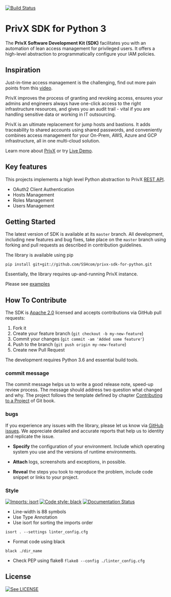 [![Build Status](https://img.shields.io/github/workflow/status/SSHcom/privx-sdk-for-python/Python%20package)](https://github.com/SSHcom/privx-sdk-for-python/actions)

# PrivX SDK for Python 3

The **PrivX Software Development Kit (SDK)** facilitates you with an automation of lean access management for privileged users. It offers a high-level abstraction to programmatically configure your IAM policies.



## Inspiration

Just-in-time access management is the challenging, find out more pain points from this [video](https://www.youtube.com/watch?v=Atps1AiATVs).

PrivX improves the process of granting and revoking access, ensures your admins and engineers always have one-click access to the right infrastructure resources, and gives you an audit trail - vital if you are handling sensitive data or working in IT outsourcing.

PrivX is an ultimate replacement for jump hosts and bastions. It adds traceability to shared accounts using shared passwords, and conveniently combines access management for your On-Prem, AWS, Azure and GCP infrastructure, all in one multi-cloud solution.

Learn more about [PrivX](https://www.ssh.com/products/privx) or try [Live Demo](https://privx-testdrive.ssh.com).



## Key features

This projects implements a high level Python abstraction to PrivX [REST API](http://apispecs.ssh.com).

* OAuth2 Client Authentication
* Hosts Management
* Roles Management
* Users Management



## Getting Started

The latest version of SDK is available at its `master` branch. All development, including new features and bug fixes, take place on the `master` branch using forking and pull requests as described in contribution guidelines.

The library is available using pip

```
pip install git+git://github.com/SSHcom/privx-sdk-for-python.git
``` 

Essentially, the library requires up-and-running PrivX instance.

Please see [examples](examples)



## How To Contribute

The SDK is [Apache 2.0](LICENSE) licensed and accepts contributions via GitHub pull requests:

1. Fork it
2. Create your feature branch (`git checkout -b my-new-feature`)
3. Commit your changes (`git commit -am 'Added some feature'`)
4. Push to the branch (`git push origin my-new-feature`)
5. Create new Pull Request

The development requires Python 3.6 and essential build tools.

<!-- 
TODO: How to build and test library before the pull request

```bash
git clone https://github.com/SSHcom/privx-sdk-for-python
cd privx-sdk-for-python
make
make test
```
-->

### commit message

The commit message helps us to write a good release note, speed-up review process. The message should address two question what changed and why. The project follows the template defined by chapter [Contributing to a Project](http://git-scm.com/book/ch5-2.html) of Git book.


### bugs

If you experience any issues with the library, please let us know via [GitHub issues](https://github.com/SSHcom/privx-sdk-for-python/issue). We appreciate detailed and accurate reports that help us to identity and replicate the issue. 

* **Specify** the configuration of your environment. Include which operating system you use and the versions of runtime environments. 

* **Attach** logs, screenshots and exceptions, in possible.

* **Reveal** the steps you took to reproduce the problem, include code snippet or links to your project.


### Style
[![Imports: isort](https://img.shields.io/badge/%20imports-isort-%231674b1?style=flat&labelColor=ef8336)](https://pycqa.github.io/isort/)
[![Code style: black](https://img.shields.io/badge/code%20style-black-000000.svg)](https://github.com/psf/black)
[![Documentation Status](https://readthedocs.org/projects/flake8/badge/?version=latest)](https://flake8.pycqa.org/en/latest/?badge=latest)

* Line-width is 88 symbols
* Use Type Annotation
* Use isort for sorting the imports order

```isort . --settings linter_config.cfg```

* Format code using black

``black ./dir_name``

* Check PEP using flake8
``flake8 --config ./linter_config.cfg``


## License

[![See LICENSE](https://img.shields.io/github/license/SSHcom/privx-sdk-for-python.svg?style=for-the-badge)](LICENSE)
